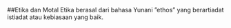 ##Etika dan Motal
        Etika  berasal dari bahasa Yunani ”ethos” yang berartiadat istiadat atau kebiasaan yang baik.
